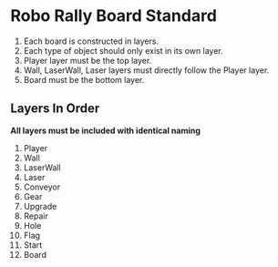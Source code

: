 # Robo Rally Board Standard

1.  Each board is constructed in layers.
2.  Each type of object should only exist in its own layer.
3.  Player layer must be the top layer.
4.  Wall, LaserWall, Laser layers must directly follow the Player layer.
5.  Board must be the bottom layer.

## Layers In Order 
**All layers must be included with identical naming**

1.  Player
2.  Wall
3.  LaserWall
4.  Laser
5.  Conveyor
7.  Gear
8.  Upgrade
9.  Repair
10.  Hole
11.  Flag
12.  Start
13.  Board
